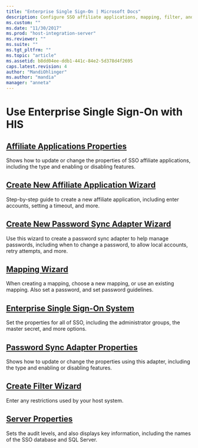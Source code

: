 ```yaml
---
title: "Enterprise Single Sign-On | Microsoft Docs"
description: Configure SSO affiliate applications, mapping, filter, and use the password sync adapter - Host Integration Server (HIS)
ms.custom: ""
ms.date: "11/30/2017"
ms.prod: "host-integration-server"
ms.reviewer: ""
ms.suite: ""
ms.tgt_pltfrm: ""
ms.topic: "article"
ms.assetid: b8dd04ee-ddb1-441c-84e2-5d378d4f2695
caps.latest.revision: 4
author: "MandiOhlinger"
ms.author: "mandia"
manager: "anneta"
---
```

# Use Enterprise Single Sign-On with HIS
  
## [Affiliate Applications Properties](../core/affiliate-applications-properties2.md)  
Shows how to update or change the properties of SSO affiliate applications, including the type and enabling or disabling features. 

## [Create New Affiliate Application Wizard](../core/create-new-affiliate-application-wizard2.md)  
Step-by-step guide to create a new affiliate application, including enter accounts, setting a timeout, and more.
  
## [Create New Password Sync Adapter Wizard](../core/create-new-password-sync-adapter-wizard1.md)  
Use this wizard to create a password sync adapter to help manage passwords, including when to change a password, to allow local accounts, retry attempts, and more.

## [Mapping Wizard](../core/mapping-wizard1.md)  
When creating a mapping, choose a new mapping, or use an existing mapping. Also set a password, and set password guidelines. 
  
## [Enterprise Single Sign-On System](../core/enterprise-single-sign-on-system2.md)  
Set the properties for all of SSO, including the administrator groups, the master secret, and more options. 
  
## [Password Sync Adapter Properties](../core/password-sync-adapter-properties2.md)  
Shows how to update or change the properties using this adapter, including the type and enabling or disabling features.

## [Create Filter Wizard](../core/create-filter-wizard2.md)  
Enter any restrictions used by your host system.
  
## [Server Properties](../core/server-properties1.md)  
Sets the audit levels, and also displays key information, including the names of the SSO database and SQL Server. 
